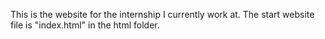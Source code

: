 This is the website for the internship I currently work at. The start website file is "index.html" in the html folder.
